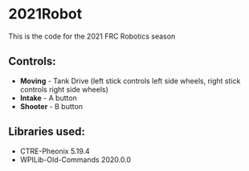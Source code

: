 # 2021Robot

This is the code for the 2021 FRC Robotics season


## Controls:

* **Moving** - Tank Drive (left stick controls left side wheels, right stick controls right side wheels) 
* **Intake** - A button
* **Shooter** - B button

## Libraries used:

* CTRE-Pheonix 5.19.4
* WPILib-Old-Commands 2020.0.0
